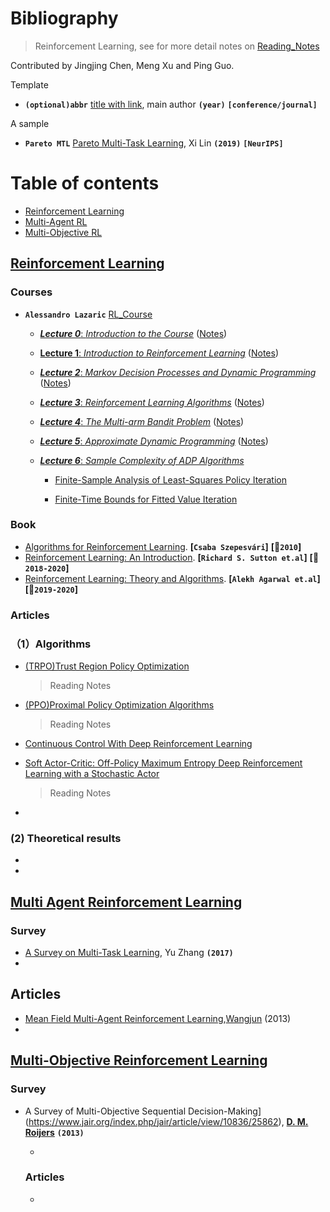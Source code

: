 
# Bibliography

  > Reinforcement Learning, see for more detail notes on [Reading_Notes](./Reading_Notes.md)

  Contributed by Jingjing Chen, Meng Xu and Ping Guo.

  

  Template

  - **`(optional)abbr`** [title with link](https://arxiv.org/), main author **`(year)`** **`[conference/journal]`**

  A sample

  - **`Pareto MTL`** [Pareto Multi-Task Learning](https://arxiv.org/abs/1912.12854), Xi Lin **`(2019)`** **`[NeurIPS]`**

  

  # Table of contents

  - [Reinforcement Learning](#RL)
  - [Multi-Agent RL](#Multi-Agent-RL)
  - [Multi-Objective RL](#Multi-Objective-RL)

  ## [Reinforcement Learning](#Table-of-contents)

  ### Courses

  - **`Alessandro Lazaric`** [RL_Course](http://researchers.lille.inria.fr/~lazaric/Webpage/MVA-RL_Course14.html)

    - [***Lecture 0***: *Introduction to the Course*](http://researchers.lille.inria.fr/~lazaric/Webpage/MVA-RL_Course16_files/slides-course-ext.pdf) ([Notes](http://researchers.lille.inria.fr/~lazaric/Webpage/MVA-RL_Course14_files/notes-course.pdf))

    - [**Lecture 1**: *Introduction to Reinforcement Learning*](http://researchers.lille.inria.fr/~lazaric/Webpage/MVA-RL_Course14_files/slides-lecture-01-handout.pdf) ([Notes](http://researchers.lille.inria.fr/~lazaric/Webpage/MVA-RL_Course14_files/notes-lecture-01.pdf))

    - [***Lecture 2***: *Markov Decision Processes and Dynamic Programming*](http://researchers.lille.inria.fr/~lazaric/Webpage/MVA-RL_Course14_files/slides-lecture-02-handout.pdf) ([Notes](http://researchers.lille.inria.fr/~lazaric/Webpage/MVA-RL_Course14_files/notes-lecture-02.pdf))

    - [***Lecture 3***: *Reinforcement Learning Algorithms*](http://researchers.lille.inria.fr/~lazaric/Webpage/MVA-RL_Course14_files/slides-lecture-03-handout.pdf) ([Notes](http://researchers.lille.inria.fr/~lazaric/Webpage/MVA-RL_Course14_files/notes-lecture-03.pdf))

    - [***Lecture 4***: *The Multi-arm Bandit Problem*](http://researchers.lille.inria.fr/~lazaric/Webpage/MVA-RL_Course14_files/slides-lecture-04.pdf) ([Notes](http://researchers.lille.inria.fr/~lazaric/Webpage/MVA-RL_Course14_files/notes-lecture-04.pdf))

    - [***Lecture 5***: *Approximate Dynamic Programming*](http://researchers.lille.inria.fr/~lazaric/Webpage/MVA-RL_Course14_files/slides-lecture-05-handout.pdf) ([Notes](http://researchers.lille.inria.fr/~lazaric/Webpage/MVA-RL_Course14_files/notes-lecture-05.pdf))

    - [***Lecture 6***: *Sample Complexity of ADP Algorithms*](http://researchers.lille.inria.fr/~lazaric/Webpage/MVA-RL_Course14_files/slides-lecture-06-handout.pdf) 

      * [Finite-Sample Analysis of Least-Squares Policy Iteration](http://researchers.lille.inria.fr/~lazaric/Webpage/MVA-RL_Course14_files/lazaric12a.pdf)

      * [Finite-Time Bounds for Fitted Value Iteration](https://jmlr.org/papers/volume9/munos08a/munos08a.pdf)

  ### Book

  * [Algorithms for Reinforcement Learning](https://sites.ualberta.ca/~szepesva/RLBook.html). **[`Csaba Szepesvári`]**  **[:date:`2010`]**
  * [Reinforcement Learning: An Introduction](http://incompleteideas.net/book/the-book.html). **[`Richard S. Sutton et.al`]** **[:date:`2018-2020`]**
  * [Reinforcement Learning: Theory and Algorithms](https://rltheorybook.github.io/). **[`Alekh Agarwal et.al`]** **[:date:`2019-2020`]** 

  ### Articles

  ### （1）Algorithms

  * [(TRPO)Trust Region Policy Optimization](https://arxiv.org/pdf/1502.05477.pdf)

    > Reading Notes

  * [(PPO)Proximal Policy Optimization Algorithms](https://arxiv.org/pdf/1707.06347.pdf)

    > Reading Notes

  * [Continuous Control With Deep Reinforcement Learning](https://arxiv.org/pdf/1509.02971.pdf)

  * [Soft Actor-Critic: Off-Policy Maximum Entropy Deep Reinforcement Learning with a Stochastic Actor](https://arxiv.org/pdf/1801.01290.pdf)

    > Reading Notes

  * 

  ### (2) Theoretical results

* 
* 

  ## [Multi Agent Reinforcement Learning](#Table-of-contents)

  ### Survey

  - [A Survey on Multi-Task Learning](https://arxiv.org/abs/1707.08114), Yu Zhang **`(2017)`**
  - 

  ## Articles

  * [Mean Field Multi-Agent Reinforcement Learning](https://arxiv.org/pdf/1802.05438.pdf),[Wangjun](http://www0.cs.ucl.ac.uk/staff/jun.wang/) (2013)
  * 

  ## [Multi-Objective Reinforcement Learning](#Table-of-contents)

  ### Survey

* A Survey of Multi-Objective Sequential Decision-Making](https://www.jair.org/index.php/jair/article/view/10836/25862), [**D. M. Roijers**](http://roijers.info/pub.html) **`(2013)`**

  - 

  ### Articles

  - 